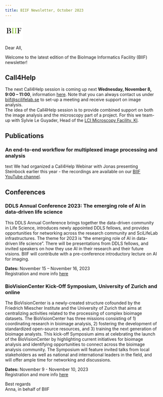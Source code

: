 ```yaml
---
title: BIIF Newsletter, October 2023
---
```

![BIIF logo](/images/biif_logo_white.png )

Dear All,

Welcome to the latest edition of the BioImage Informatics Facility (BIIF) newsletter! 

## Call4Help
The next Call4Help session is coming up next **Wednesday, November 8, 9:00 – 11:00**, information [here]( https://www.scilifelab.se/call4help-form/).
Note that you can always contact us under [biif@scilifelab.se](mailto:biif@scilifelab.se) to set-up a meeting and receive support on image analysis.   
The idea of the Call4Help session is to provide combined support on both the image analysis and the microscopy part of a project. For this we team-up with Sylvie Le Guyader, Head of the [LCI Microscopy Facility, KI](https://ki.se/en/bionut/live-cell-imaging-core-facility-lci?pk_vid=edc74ddcac41efbf16964996865aa670). 

## Publications
### An end-to-end workflow for multiplexed image processing and analysis 
text
We had organized a Call4Help Webinar with Jonas presenting Steinbock earlier this year - the recordings are available on our [BIIF YouTube channel](https://www.youtube.com/@bioimageinformaticsfacilit7287).

## Conferences

### DDLS Annual Conference 2023: The emerging role of AI in data-driven life science
This DDLS Annual Conference brings together the data-driven community in Life Science, introduces newly appointed DDLS fellows, and provides opportunities for networking across the research community and SciLifeLab infrastructures. The theme for 2023 is “the emerging role of AI in data-driven life science”. There will be presentations from DDLS fellows, and invited speakers on how they use AI in their research and their future visions. BIIF will contribute with a pre-conference introductory lecture on AI for imaging.

**Dates:** November 15 – November 16, 2023  
Registration and more info [here](https://www.scilifelab.se/event/ddls-annual-conference-2023/)

### BioVisionCenter Kick-Off Symposium, University of Zurich and online
The BioVisionCenter is a newly-created structure cofounded by the Friedrich Miescher Institute and the University of Zurich that aims at centralizing activities related to the processing of complex bioimage datasets. The BioVisionCenter has three missions consisting of 1) coordinating research in bioimage analysis, 2) fostering the development of standardized open-source resources, and 3) training the next generation of bioimage analysts. 
This kick-off Symposium aims at celebrating the launch of the BioVisionCenter by highlighting current initiatives for bioimage analysis and identifying opportunities to connect across the bioimage analysis community. The Symposium will feature invited talks from local stakeholders as well as national and international leaders in the field, and will offer ample time for networking and discussions. 

**Dates:** November 9 - November 10, 2023  
Registration and more info [here](https://www.ema.uzh.ch/en/register/biovisioncenter-symposium.html)

Best regards  
Anna, in behalf of BIIF
